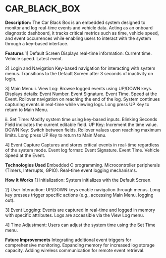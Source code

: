 # CAR_BLACK_BOX

**Description:**
The Car Black Box is an embedded system designed to monitor and log real-time events and vehicle data. Acting as an onboard diagnostic dashboard, it tracks critical metrics such as time, vehicle speed, and event occurrences while enabling users to interact with the system through a key-based interface.

**Features**
1] Default Screen
  Displays real-time information:
    Current time.
    Vehicle speed.
    Latest event.
    
2] Login and Navigation
  Key-based navigation for interacting with system menus.
  Transitions to the Default Screen after 3 seconds of inactivity on login.
  
3] Main Menu
i. View Log:
    Browse logged events using UP/DOWN keys.
    Displays details:
      Event Number.
      Event Signature.
      Event Time.
      Speed at the Event.
    Rollover navigation on reaching the end of the log.
    System continues capturing events in real-time while viewing logs.
    Long press UP Key to return to Main Menu.
    
ii. Set Time:
    Modify system time using key-based inputs.
    Blinking Seconds Field indicates the current editable field.
    UP Key: Increment the time value.
    DOWN Key: Switch between fields.
    Rollover values upon reaching maximum limits.
    Long press UP Key to return to Main Menu.
    
4] Event Capture
Captures and stores critical events in real-time regardless of the system mode.
Event log format:
  Event Signature.
  Event Time.
  Vehicle Speed at the Event.
  
**Technologies Used**
  Embedded C programming.
  Microcontroller peripherals (Timers, Interrupts, GPIO).
  Real-time event logging mechanisms.
  
**How It Works**
1] Initialization:
System initializes with the Default Screen.

2] User Interaction:
UP/DOWN keys enable navigation through menus.
Long key presses trigger specific actions (e.g., accessing Main Menu, logging out).

3] Event Logging:
Events are captured in real-time and logged in memory with specific attributes.
Logs are accessible via the View Log menu.

4] Time Adjustment:
Users can adjust the system time using the Set Time menu.

**Future Improvements**
Integrating additional event triggers for comprehensive monitoring.
Expanding memory for increased log storage capacity.
Adding wireless communication for remote event retrieval.
